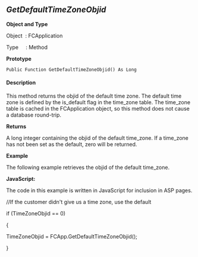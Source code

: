 _GetDefaultTimeZoneObjid_
-------------------------

**Object and Type**

Object  : FCApplication

Type     : Method

**Prototype**

```
Public Function GetDefaultTimeZoneObjid() As Long
```

#### Description

This method returns the objid of the default time zone. The default time zone is defined by the is_default flag in the time_zone table. The time_zone table is cached in the FCApplication object, so this method does not cause a database round-trip.

**Returns**

A long integer containing the objid of the default time_zone. If a time_zone has not been set as the default, zero will be returned.

**Example**

The following example retrieves the objid of the default time_zone.

**JavaScript:**

The code in this example is written in JavaScript for inclusion in ASP pages.

//If the customer didn't give us a time zone, use the default

if (TimeZoneObjid == 0)

{

TimeZoneObjid = FCApp.GetDefaultTimeZoneObjid();

}